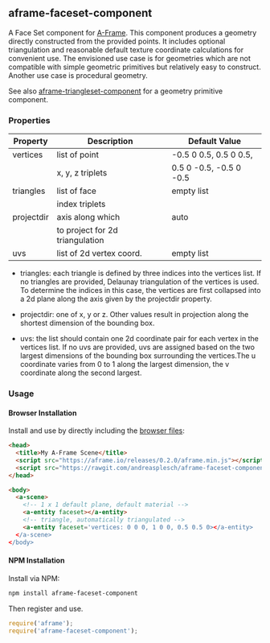 ## aframe-faceset-component

A Face Set component for [A-Frame](https://aframe.io). This component produces a geometry directly constructed from the provided points. It includes optional triangulation and reasonable default texture coordinate calculations for convenient use. The envisioned use case is for geometries which are not compatible with simple geometric primitives but relatively easy to construct. Another use case is procedural geometry.

See also [aframe-triangleset-component](https://github.com/andreasplesch/aframe-triangleset-component) for a geometry primitive component.


### Properties

| Property | Description | Default Value |
| -------- | ----------- | ------------- |
| vertices |  list of point  |  -0.5 0 0.5, 0.5 0 0.5,
| |          x, y, z triplets  |     0.5 0 -0.5, -0.5 0 -0.5   |
| triangles | list of face | empty list|
| |         index triplets |  |
| projectdir | axis along which | auto|
| |          to project for 2d triangulation | |
| uvs |    list of 2d vertex coord.  | empty list |

- triangles: each triangle is defined by three indices into the vertices list. If no triangles are provided, Delaunay triangulation of the vertices is used. To determine the indices in this case, the vertices are first collapsed into a 2d plane along the axis given by the projectdir property.

- projectdir: one of x, y or z. Other values result in projection along the shortest dimension of the bounding box.

- uvs: the list should contain one 2d coordinate pair for each vertex in the vertices list. If no uvs are provided, uvs are assigned based on the two largest dimensions of the bounding box surrounding the vertices.The u coordinate varies from 0 to 1 along the largest dimension, the v coordinate along the second largest.

### Usage

#### Browser Installation

Install and use by directly including the [browser files](dist):

```html
<head>
  <title>My A-Frame Scene</title>
  <script src="https://aframe.io/releases/0.2.0/aframe.min.js"></script>
  <script src="https://rawgit.com/andreasplesch/aframe-faceset-component/master/dist/aframe-faceset-component.min.js"></script>
</head>

<body>
  <a-scene>
    <!-- 1 x 1 default plane, default material -->
    <a-entity faceset></a-entity>
	<!-- triangle, automatically triangulated -->
    <a-entity faceset='vertices: 0 0 0, 1 0 0, 0.5 0.5 0></a-entity>
  </a-scene>
</body>
```

#### NPM Installation

Install via NPM:

```bash
npm install aframe-faceset-component
```

Then register and use.

```js
require('aframe');
require('aframe-faceset-component');
```
